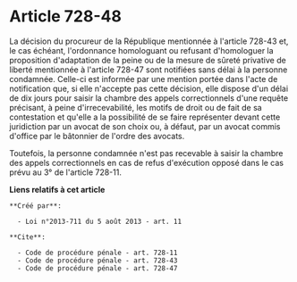# Article 728-48

La décision du procureur de la République mentionnée à l'article 728-43 et, le cas échéant, l'ordonnance homologuant ou
refusant d'homologuer la proposition d'adaptation de la peine ou de la mesure de sûreté privative de liberté mentionnée à
l'article 728-47 sont notifiées sans délai à la personne condamnée. Celle-ci est informée par une mention portée dans l'acte
de notification que, si elle n'accepte pas cette décision, elle dispose d'un délai de dix jours pour saisir la chambre des
appels correctionnels d'une requête précisant, à peine d'irrecevabilité, les motifs de droit ou de fait de sa contestation et
qu'elle a la possibilité de se faire représenter devant cette juridiction par un avocat de son choix ou, à défaut, par un
avocat commis d'office par le bâtonnier de l'ordre des avocats. 

Toutefois, la personne condamnée n'est pas recevable à saisir la chambre des appels correctionnels en cas de refus
d'exécution opposé dans le cas prévu au 3° de l'article 728-11.

**Liens relatifs à cet article**

	**Créé par**:

	  - Loi n°2013-711 du 5 août 2013 - art. 11

	**Cite**:

	  - Code de procédure pénale - art. 728-11
	  - Code de procédure pénale - art. 728-43
	  - Code de procédure pénale - art. 728-47

